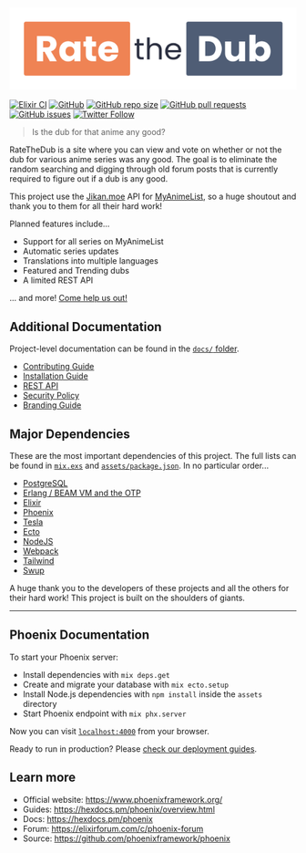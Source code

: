 <p align="center">
  <a href="https://ratethedub.com" target="_blank">
    <img src="branding/horizontal.png" alt="RateTheDub"/>
  </a>
</p>

[![Elixir CI](https://github.com/rushsteve1/RateTheDub/actions/workflows/elixir.yml/badge.svg)](https://github.com/rushsteve1/RateTheDub/actions/workflows/elixir.yml)
[![GitHub](https://img.shields.io/github/license/rushsteve1/RateTheDub)](./LICENSE)
[![GitHub repo size](https://img.shields.io/github/repo-size/rushsteve1/RateTheDub)](#)
[![GitHub pull requests](https://img.shields.io/github/issues-pr/rushsteve1/RateTheDub)](https://github.com/rushsteve1/RateTheDub/pulls)
[![GitHub issues](https://img.shields.io/github/issues/rushsteve1/RateTheDub)](https://github.com/rushsteve1/RateTheDub/issues)
[![Twitter Follow](https://img.shields.io/twitter/follow/RateTheDub?style=social)](https://twitter.com/RateTheDub)

> Is the dub for that anime any good?

RateTheDub is a site where you can view and vote on whether or not the dub for
various anime series was any good. The goal is to eliminate the random searching
and digging through old forum posts that is currently required to figure out if
a dub is any good.

This project use the [Jikan.moe](https://jikan.moe) API for
[MyAnimeList](https://myanimelist.net), so a huge shoutout and thank you to them
for all their hard work!

Planned features include...

- Support for all series on MyAnimeList
- Automatic series updates
- Translations into multiple languages
- Featured and Trending dubs
- A limited REST API

... and more! [Come help us out!](./docs/CONTRIBUTING.md)

## Additional Documentation

Project-level documentation can be found in the [`docs/` folder](./docs).

- [Contributing Guide](./docs/CONTRIBUTING.md)
- [Installation Guide](./docs/INSTALL.md)
- [REST API](./docs/API.md)
- [Security Policy](./docs/SECURITY.md)
- [Branding Guide](./branding/README.md)

## Major Dependencies

These are the most important dependencies of this project. The full lists can be
found in [`mix.exs`](./mix.exs) and
[`assets/package.json`](./assets/package.json). In no particular order...

- [PostgreSQL](https://www.postgresql.org/)
- [Erlang / BEAM VM and the OTP](https://erlang.org/)
- [Elixir](https://elixir-lang.org/)
- [Phoenix](https://phoenixframework.org/)
- [Tesla](https://github.com/teamon/tesla)
- [Ecto](https://github.com/elixir-ecto/ecto)
- [NodeJS](https://nodejs.org/)
- [Webpack](https://webpack.js.org/)
- [Tailwind](https://tailwindcss.com/)
- [Swup](https://swup.js.org/)

A huge thank you to the developers of these projects and all the others for
their hard work! This project is built on the shoulders of giants.

---

## Phoenix Documentation

To start your Phoenix server:

- Install dependencies with `mix deps.get`
- Create and migrate your database with `mix ecto.setup`
- Install Node.js dependencies with `npm install` inside the `assets` directory
- Start Phoenix endpoint with `mix phx.server`

Now you can visit [`localhost:4000`](http://localhost:4000) from your browser.

Ready to run in production? Please [check our deployment guides](https://hexdocs.pm/phoenix/deployment.html).

## Learn more

- Official website: https://www.phoenixframework.org/
- Guides: https://hexdocs.pm/phoenix/overview.html
- Docs: https://hexdocs.pm/phoenix
- Forum: https://elixirforum.com/c/phoenix-forum
- Source: https://github.com/phoenixframework/phoenix
